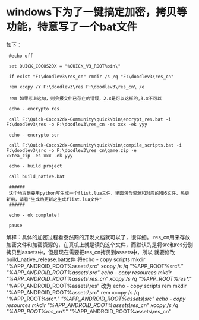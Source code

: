 # windows下为了一键搞定加密，拷贝等功能，特意写了一个bat文件

如下：

     @echo off

     set QUICK_COCOS2DX = "%QUICK_V3_ROOT%bin\"

     if exist "F:\doodlev3\res_cn" rmdir /s /q "F:\doodlev3\res_cn"

     rem xcopy /Y F:\doodlev3\res F:\doodlev3\res_cn\ /e

     rem 如果写上这句，则会报文件已存在的错误，2.x是可以这样的,3.x不可以

     echo - encrypto res

     call F:\Quick-Cocos2dx-Community\quick\bin\encrypt_res.bat -i F:\doodlev3\res -o F:\doodlev3\res_cn -es xxx -ek yyy

     echo - encrypto scr

     call F:\Quick-Cocos2dx-Community\quick\bin\compile_scripts.bat -i F:\doodlev3\src -o F:\doodlev3\res_cn\game.zip -e              xxtea_zip -es xxx -ek yyy

     echo - build project

     call build_native.bat

     ######
     这个地方是要用python写生成一个flist.lua文件，里面包含资源和对应的MD5文件，热更新用，请看"生成热更新之生成flist.lua文件"
     ######

     echo - ok complete!

     pause

解释：具体的加密过程看泰然网的开发文档就可以了，很详细。
     res_cn用来存放加密文件和加密资源的，在真机上就是读的这个文件，而默认的是将src和res分别拷贝到assets中，但是现在需要把res_cn拷贝到assets中，所以
     就要修改build_native_release.bat文件
     将echo - copy scripts
       mkdir "%APP_ANDROID_ROOT%assets\src"
       xcopy /s /q "%APP_ROOT%src\*.*" "%APP_ANDROID_ROOT%assets\src\"
       echo - copy resources
       mkdir "%APP_ANDROID_ROOT%assets\res_cn"
       xcopy /s /q "%APP_ROOT%res\*.*" "%APP_ANDROID_ROOT%assets\res\"
      改为
      echo - copy scripts
      rem mkdir "%APP_ANDROID_ROOT%assets\src"
      rem xcopy /s /q "%APP_ROOT%src\*.*" "%APP_ANDROID_ROOT%assets\src\"
      echo - copy resources
      mkdir "%APP_ANDROID_ROOT%assets\res_cn"
      xcopy /s /q "%APP_ROOT%res_cn\*.*" "%APP_ANDROID_ROOT%assets\res_cn\"
